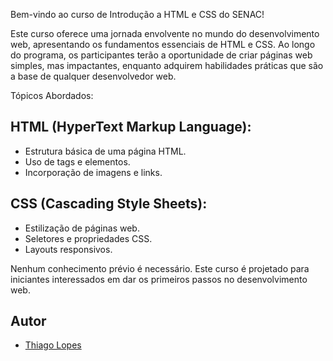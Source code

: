 
Bem-vindo ao curso de Introdução a HTML e CSS do SENAC!

Este curso oferece uma jornada envolvente no mundo do desenvolvimento web, apresentando os fundamentos essenciais de HTML e CSS. Ao longo do programa, os participantes terão a oportunidade de criar páginas web simples, mas impactantes, enquanto adquirem habilidades práticas que são a base de qualquer desenvolvedor web.

Tópicos Abordados:

## HTML (HyperText Markup Language):

- Estrutura básica de uma página HTML.
- Uso de tags e elementos.
- Incorporação de imagens e links.

## CSS (Cascading Style Sheets):
- Estilização de páginas web.
- Seletores e propriedades CSS.
- Layouts responsivos.


Nenhum conhecimento prévio é necessário. Este curso é projetado para iniciantes interessados em dar os primeiros passos no desenvolvimento web.


## Autor

- [Thiago Lopes](https://github.com/thiagolopes-dev)




